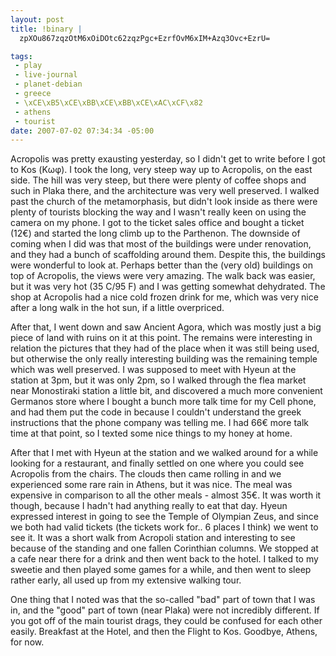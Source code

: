```yaml
--- 
layout: post
title: !binary |
  zpXOu867zqzOtM6xOiDOtc62zqzPgc+EzrfOvM6xIM+Azq3Ovc+EzrU=

tags: 
 - play
 - live-journal
 - planet-debian
 - greece
 - \xCE\xB5\xCE\xBB\xCE\xBB\xCE\xAC\xCF\x82
 - athens
 - tourist
date: 2007-07-02 07:34:34 -05:00
---
```

Acropolis was pretty exausting yesterday, so I didn't get to write before I got to Kos (Κωφ).  I took the long, very steep way up to Acropolis, on the east side.  The hill was very steep, but there were plenty of coffee shops and such in Plaka there, and the architecture was very well preserved.  I walked past the church of the metamorphasis, but didn't look inside as there were plenty of tourists blocking the way and I wasn't really keen on using the camera on my phone.  I got to the ticket sales office and bought a ticket (12€) and started the long climb up to the Parthenon.  The downside of coming when I did was that most of the buildings were under renovation, and they had a bunch of scaffolding around them.  Despite this, the buildings were wonderful to look at.  Perhaps better than the (very old) buildings on top of Acropolis, the views were very amazing.  The walk back was easier, but it was very hot (35 C/95 F) and I was getting somewhat dehydrated.  The shop at Acropolis had a nice cold frozen drink for me, which was very nice after a long walk in the hot sun, if a little overpriced.

After that, I went down and saw Ancient Agora, which was mostly just a big piece of land with ruins on it at this point.  The remains were interesting in relation the pictures that they had of the place when it was still being used, but otherwise the only really interesting building was the remaining temple which was well preserved.  I was supposed to meet with Hyeun at the station at 3pm, but it was only 2pm, so I walked through the flea market near Monostiraki station a little bit, and discovered a much more convenient Germanos store where I bought a bunch more talk time for my Cell phone, and had them put the code in because I couldn't understand the greek instructions that the phone company was telling me.   I had 66€ more talk time at that point, so I texted some nice things to my honey at home.

After that I met with Hyeun at the station and we walked around for a while looking for a restaurant, and finally settled on one where you could see Acropolis from the chairs.  The clouds then came rolling in and we experienced some rare rain in Athens, but it was nice.  The meal was expensive in comparison to all the other meals - almost 35€.  It was worth it though, because I hadn't had anything really to eat that day.  Hyeun expressed interest in going to see the Temple of Olympian Zeus, and since we both had valid tickets (the tickets work for.. 6 places I think) we went to see it.  It was a short walk from Acropoli station and interesting to see because of the standing and one fallen Corinthian columns.  We stopped at a cafe near there for a drink and then went back to the hotel.  I talked to my sweetie and then played some games for a while, and then went to sleep rather early, all used up from my extensive walking tour.

One thing that I noted was that the so-called "bad" part of town that I was in, and the "good" part of town (near Plaka) were not incredibly different.  If you got off of the main tourist drags, they could be confused for each other easily.  Breakfast at the Hotel, and then the Flight to Kos.  Goodbye, Athens, for now.
